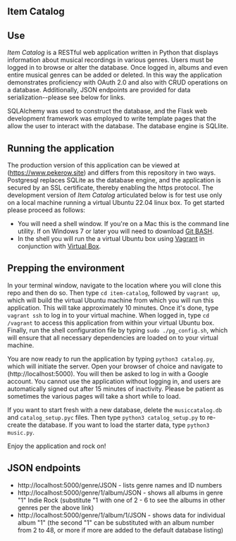 ## Item Catalog

## Use
_Item Catalog_ is a RESTful web application written in Python that displays information about musical recordings in various genres. Users must be logged in to browse or alter the database. Once logged in, albums and even entire musical genres can be added or deleted. In this way the application demonstrates proficiency with OAuth 2.0 and also with CRUD operations on a database. Additionally, JSON endpoints are provided for data serialization--please see below for links.

SQLAlchemy was used to construct the database, and the Flask web development framework was employed to write template pages that the allow the user to interact with the database. The database engine is SQLlite.

## Running the application

The production version of this application can be viewed at (https://www.pekerow.site) and differs from this repository in two ways. Postgresql replaces SQLite as the database engine, and the application is secured by an SSL certificate, thereby enabling the https protocol. The development version of _Item Catalog_ articulated below is for test use only on a local machine running a virtual Ubuntu 22.04 linux box. To get started please proceed as follows:

* You will need a shell window. If you're on a Mac this is the command line utility. If on Windows 7 or later you will need to download [Git BASH](https://gitforwindows.org/).
* In the shell you will run the a virtual Ubuntu box using [Vagrant](https://www.vagrantup.com/) in conjunction with [Virtual Box](https://www.virtualbox.org/wiki/Downloads). 

## Prepping the environment
In your terminal window, navigate to the location where you will clone this repo and then do so. Then type `cd item-catalog`, followed by `vagrant up`, which will build the virtual Ubuntu machine from which you will run this application. This will take approximately 10 minutes. Once it's done, type `vagrant ssh` to log in to your virtual machine. When logged in, type `cd /vagrant` to access this application from within your virtual Ubuntu box. Finally, run the shell configuration file by typing `sudo ./pg_config.sh`, which will ensure that all necessary dependencies are loaded on to your virtual machine.

You are now ready to run the application by typing `python3 catalog.py`, which will initiate the server. Open your browser of choice and navigate to (http://localhost:5000). You will then be asked to log in with a Google account. You cannot use the application without logging in, and users are automatically signed out after 15 minutes of inactivity. Please be patient as sometimes the various pages will take a short while to load.

If you want to start fresh with a new database, delete the `musiccatalog.db` and `catalog_setup.pyc` files. Then type `python3 catalog_setup.py` to re-create the database. If you want to load the starter data, type `python3 music.py`.

Enjoy the application and rock on!

## JSON endpoints
* http://localhost:5000/genre/JSON - lists genre names and ID numbers
* http://localhost:5000/genre/1/album/JSON - shows all albums in genre "1" Indie Rock (substitute "1 with one of 2 - 6 to see the albums in other genres per the above link)
* http://localhost:5000/genre/1/album/1/JSON - shows data for individual album "1" (the second "1" can be substituted with an album number from 2 to 48, or more if more are added to the default database listing)
